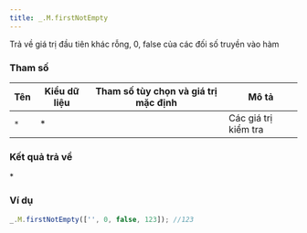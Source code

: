 ```yaml
---
title: _.M.firstNotEmpty
---
```


Trả về giá trị đầu tiên khác rỗng, 0, false của các đối số truyền vào hàm

### Tham số
<table class="table table-striped">
    <thead>
    <tr>
        <th>Tên</th>
        <th>Kiểu dữ liệu</th>
        <th>Tham số tùy chọn và giá trị mặc định</th>
        <th>Mô tả</th>
    </tr>
    </thead>
    <tbody>
    <tr>
        <td><code>*</code></td>
        <td>*</td>
        <td></td>
        <td>Các giá trị kiểm tra</td>
    </tr>
    </tbody>
</table>

### Kết quả trả về
<dl class="dl-horizontal">
    <dt>*</dt>
    <dd></dd>
</dl>

### Ví dụ
```js
_.M.firstNotEmpty(['', 0, false, 123]); //123
```

